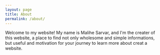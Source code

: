 ```yaml
---
layout: page
title: About
permalink: /about/
---
```


Welcome to my website! My name is Malihe Sarvar, and I'm the creater of this website, a place to find not only wholesome and simple informations, but useful and motivation for your journey to learn more about creat a website. 
